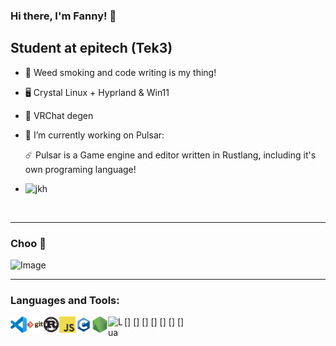 ### Hi there, I'm Fanny! 👋 

## Student at epitech (Tek3)

- 🌈 Weed smoking and code writing is my thing! 
- 🖥️ Crystal Linux + Hyprland & Win11
- 🔭 VRChat degen
- 🌱 I’m currently working on Pulsar:

    ☄️ Pulsar is a Game engine and editor written in Rustlang, including it's own programing language!
  
- ![jkh](https://komarev.com/ghpvc/?username=FannyIsPrettyCool&color=000000)

<br />

---

### Choo 💖

![Image](https://media1.tenor.com/m/bqhLJlq-P40AAAAC/ocha-pmmm.gif)

---

### Languages and Tools:

[<img align="left" alt="Visual Studio Code" width="26px" src="https://raw.githubusercontent.com/github/explore/80688e429a7d4ef2fca1e82350fe8e3517d3494d/topics/visual-studio-code/visual-studio-code.png" />]
[<img align="left" alt="Git" width="26px" src="https://raw.githubusercontent.com/github/explore/80688e429a7d4ef2fca1e82350fe8e3517d3494d/topics/git/git.png" />]
[<img align="left" alt="HTML5" width="26px" src="https://raw.githubusercontent.com/github/explore/80688e429a7d4ef2fca1e82350fe8e3517d3494d/topics/rust/rust.png" />]
[<img align="left" alt="JavaScript" width="26px" src="https://raw.githubusercontent.com/github/explore/80688e429a7d4ef2fca1e82350fe8e3517d3494d/topics/javascript/javascript.png" />]
[<img align="left" alt="C" width="26px" src="https://raw.githubusercontent.com/github/explore/80688e429a7d4ef2fca1e82350fe8e3517d3494d/topics/c/c.png" />]
[<img align="left" alt="Node.js" width="26px" src="https://raw.githubusercontent.com/github/explore/80688e429a7d4ef2fca1e82350fe8e3517d3494d/topics/nodejs/nodejs.png" />]
[<img align="left" alt="Lua" width="26px" src="https://raw.githubusercontent.com/github/explore/78df643247d429f6cc873026c0622819ad797942/topics/github/lua/lua.png" />]

<br />
<br />
